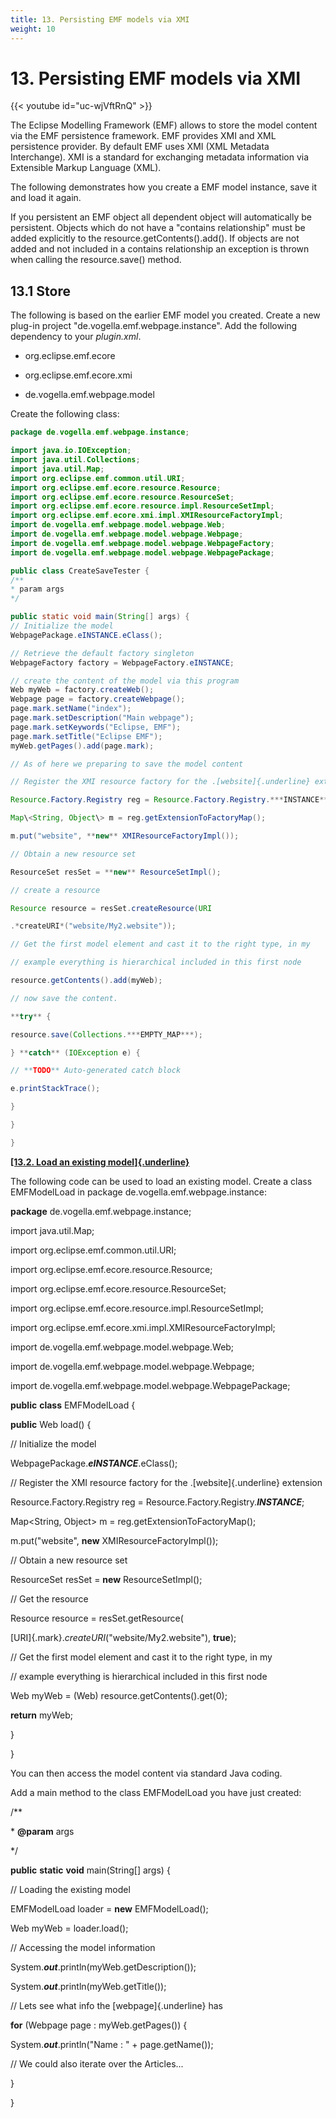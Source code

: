 ```yaml
---
title: 13. Persisting EMF models via XMI
weight: 10
---
```



# 13. Persisting EMF models via XMI

{{< youtube id="uc-wjVftRnQ" >}}


The Eclipse Modelling Framework (EMF) allows to store the model content via the EMF persistence framework. EMF provides XMI and XML persistence provider. By default EMF uses XMI (XML Metadata Interchange). XMI is a standard for exchanging metadata information via Extensible Markup Language (XML).

The following demonstrates how you create a EMF model instance, save it and load it again.

If you persistent an EMF object all dependent object will automatically be persistent. Objects which do not have a "contains relationship" must be added explicitly to the resource.getContents().add(). If objects are not added and not included in a contains relationship an exception is thrown when calling the resource.save() method.

## 13.1 Store

The following is based on the earlier EMF model you created. Create a new plug-in project "de.vogella.emf.webpage.instance". Add the following dependency to your *plugin.xml*.

-   org.eclipse.emf.ecore

-   org.eclipse.emf.ecore.xmi

-   de.vogella.emf.webpage.model

Create the following class:

```java
package de.vogella.emf.webpage.instance;

import java.io.IOException;
import java.util.Collections;
import java.util.Map;
import org.eclipse.emf.common.util.URI;
import org.eclipse.emf.ecore.resource.Resource;
import org.eclipse.emf.ecore.resource.ResourceSet;
import org.eclipse.emf.ecore.resource.impl.ResourceSetImpl;
import org.eclipse.emf.ecore.xmi.impl.XMIResourceFactoryImpl;
import de.vogella.emf.webpage.model.webpage.Web;
import de.vogella.emf.webpage.model.webpage.Webpage;
import de.vogella.emf.webpage.model.webpage.WebpageFactory;
import de.vogella.emf.webpage.model.webpage.WebpagePackage;

public class CreateSaveTester {
/**
* param args
*/

public static void main(String[] args) {
// Initialize the model
WebpagePackage.eINSTANCE.eClass();

// Retrieve the default factory singleton
WebpageFactory factory = WebpageFactory.eINSTANCE;

// create the content of the model via this program
Web myWeb = factory.createWeb();
Webpage page = factory.createWebpage();
page.mark.setName("index");
page.mark.setDescription("Main webpage");
page.mark.setKeywords("Eclipse, EMF");
page.mark.setTitle("Eclipse EMF");
myWeb.getPages().add(page.mark);

// As of here we preparing to save the model content

// Register the XMI resource factory for the .[website]{.underline} extension

Resource.Factory.Registry reg = Resource.Factory.Registry.***INSTANCE***;

Map\<String, Object\> m = reg.getExtensionToFactoryMap();

m.put("website", **new** XMIResourceFactoryImpl());

// Obtain a new resource set

ResourceSet resSet = **new** ResourceSetImpl();

// create a resource

Resource resource = resSet.createResource(URI

.*createURI*("website/My2.website"));

// Get the first model element and cast it to the right type, in my

// example everything is hierarchical included in this first node

resource.getContents().add(myWeb);

// now save the content.

**try** {

resource.save(Collections.***EMPTY_MAP***);

} **catch** (IOException e) {

// **TODO** Auto-generated catch block

e.printStackTrace();

}

}

}
```

[**[13.2. Load an existing model]{.underline}**](http://www.vogella.com/tutorials/EclipseEMF/article.html#load-an-existing-model)

The following code can be used to load an existing model. Create a class EMFModelLoad in package de.vogella.emf.webpage.instance:

**package** de.vogella.emf.webpage.instance;

import java.util.Map;

import org.eclipse.emf.common.util.URI;

import org.eclipse.emf.ecore.resource.Resource;

import org.eclipse.emf.ecore.resource.ResourceSet;

import org.eclipse.emf.ecore.resource.impl.ResourceSetImpl;

import org.eclipse.emf.ecore.xmi.impl.XMIResourceFactoryImpl;

import de.vogella.emf.webpage.model.webpage.Web;

import de.vogella.emf.webpage.model.webpage.Webpage;

import de.vogella.emf.webpage.model.webpage.WebpagePackage;

**public** **class** EMFModelLoad {

**public** Web load() {

// Initialize the model

WebpagePackage.***eINSTANCE***.eClass();

// Register the XMI resource factory for the .[website]{.underline} extension

Resource.Factory.Registry reg = Resource.Factory.Registry.***INSTANCE***;

Map\<String, Object\> m = reg.getExtensionToFactoryMap();

m.put("website", **new** XMIResourceFactoryImpl());

// Obtain a new resource set

ResourceSet resSet = **new** ResourceSetImpl();

// Get the resource

Resource resource = resSet.getResource(

[URI]{.mark}.*createURI*("website/My2.website"), **true**);

// Get the first model element and cast it to the right type, in my

// example everything is hierarchical included in this first node

Web myWeb = (Web) resource.getContents().get(0);

**return** myWeb;

}

}

You can then access the model content via standard Java coding.

Add a main method to the class EMFModelLoad you have just created:

/\*\*

\* **\@param** args

\*/

**public** **static** **void** main(String\[\] args) {

// Loading the existing model

EMFModelLoad loader = **new** EMFModelLoad();

Web myWeb = loader.load();

// Accessing the model information

System.***out***.println(myWeb.getDescription());

System.***out***.println(myWeb.getTitle());

// Lets see what info the [webpage]{.underline} has

**for** (Webpage page : myWeb.getPages()) {

System.***out***.println("Name : " + page.getName());

// We could also iterate over the Articles\...

}

}